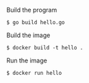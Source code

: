 
Build the program

```
$ go build hello.go
```

Build the image

```
$ docker build -t hello .
```

Run the image

```
$ docker run hello
```
